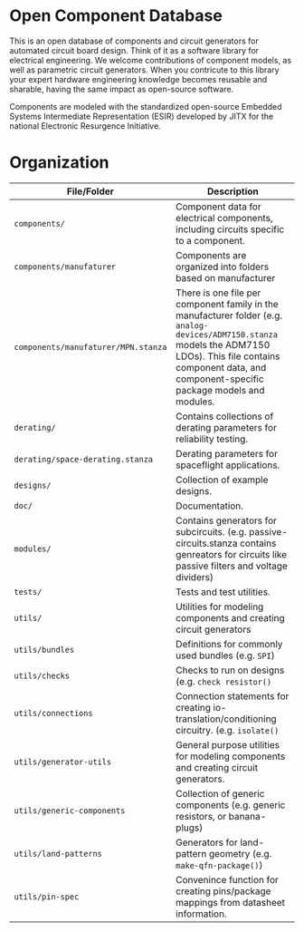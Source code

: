 # Open Component Database

This is an open database of components and circuit generators for automated circuit board design. Think of it as a software library for electrical engineering. We welcome contributions of component models, as well as parametric circuit generators. When you contricute to this library your expert hardware engineering knowledge becomes reusable and sharable, having the same impact as open-source software.

Components are modeled with the standardized open-source Embedded Systems Intermediate Representation (ESIR) developed by JITX for the national Electronic Resurgence Initiative.

# Organization
| File/Folder   | Description |
| ------------- |-------------|
| `components/`      | Component data for electrical components, including circuits specific to a component. |
| `components/manufaturer`   | Components are organized into folders based on manufacturer |
| `components/manufaturer/MPN.stanza`   | There is one file per component family in the manufacturer folder (e.g. `analog-devices/ADM7150.stanza` models the ADM7150 LDOs). This file contains component data, and component-specific package models and modules.|
| `derating/`      | Contains collections of derating parameters for reliability testing. |
| `derating/space-derating.stanza`      | Derating parameters for spaceflight applications. |
| `designs/`      | Collection of example designs. |
| `doc/`      | Documentation. |
| `modules/`      | Contains generators for subcircuits. (e.g. passive-circuits.stanza contains genreators for circuits like passive filters and voltage dividers) |
| `tests/`      | Tests and test utilities. |
| `utils/`      | Utilities for modeling components and creating circuit generators|
| `utils/bundles`      | Definitions for commonly used bundles (e.g. `SPI`) |
| `utils/checks`      | Checks to run on designs (e.g. `check resistor()`|
| `utils/connections`      | Connection statements for creating io-translation/conditioning circuitry. (e.g. `isolate()`|
| `utils/generator-utils`      | General purpose utilities for modeling components and creating circuit generators. |
| `utils/generic-components`      | Collection of generic components (e.g. generic resistors, or banana-plugs)|
| `utils/land-patterns`      | Generators for land-pattern geometry (e.g. `make-qfn-package()`)|
| `utils/pin-spec`      | Convenince function for creating pins/package mappings from datasheet information.|
